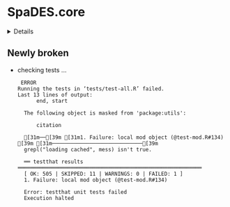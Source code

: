 # SpaDES.core

<details>

* Version: 1.0.0
* Source code: https://github.com/cran/SpaDES.core
* URL: https://spades-core.predictiveecology.org/, https://github.com/PredictiveEcology/SpaDES.core
* BugReports: https://github.com/PredictiveEcology/SpaDES.core/issues
* Date/Publication: 2020-02-21 13:30:09 UTC
* Number of recursive dependencies: 160

Run `revdep_details(,"SpaDES.core")` for more info

</details>

## Newly broken

*   checking tests ...
    ```
     ERROR
    Running the tests in ‘tests/test-all.R’ failed.
    Last 13 lines of output:
          end, start
      
      The following object is masked from 'package:utils':
      
          citation
      
      [31m──[39m [31m1. Failure: local mod object (@test-mod.R#134) [39m [31m─────────────────────────────[39m
      grepl("loading cached", mess) isn't true.
      
      ══ testthat results  ═══════════════════════════════════════════════════════════
      [ OK: 505 | SKIPPED: 11 | WARNINGS: 0 | FAILED: 1 ]
      1. Failure: local mod object (@test-mod.R#134) 
      
      Error: testthat unit tests failed
      Execution halted
    ```

